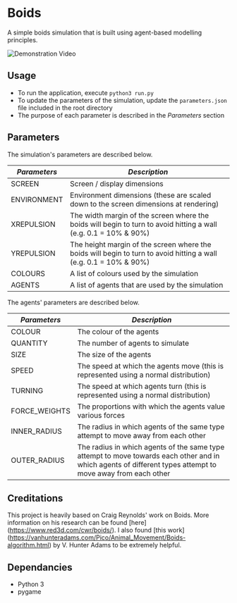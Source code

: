 # Boids

A simple boids simulation that is built using agent-based modelling principles.

![Demonstration Video](boids.gif)

## Usage

- To run the application, execute `python3 run.py`
- To update the parameters of the simulation, update the `parameters.json` file included in the root directory
- The purpose of each parameter is described in the *Parameters* section

## Parameters

The simulation's parameters are described below.

| *Parameters* | *Description* |
| ---------- | ----------- |
| SCREEN | Screen / display dimensions |
| ENVIRONMENT | Environment dimensions (these are scaled down to the screen dimensions at rendering) |
| XREPULSION | The width margin of the screen where the boids will begin to turn to avoid hitting a wall (e.g. 0.1 = 10% & 90%) |
| YREPULSION | The height margin of the screen where the boids will begin to turn to avoid hitting a wall (e.g. 0.1 = 10% & 90%) |
| COLOURS | A list of colours used by the simulation |
| AGENTS | A list of agents that are used by the simulation |

The agents' parameters are described below.

| *Parameters* | *Description* |
| ---------- | ----------- |
| COLOUR | The colour of the agents |
| QUANTITY | The number of agents to simulate |
| SIZE | The size of the agents |
| SPEED | The speed at which the agents move (this is represented using a normal distribution) |
| TURNING | The speed at which agents turn (this is represented using a normal distribution) |
| FORCE_WEIGHTS | The proportions with which the agents value various forces |
| INNER_RADIUS | The radius in which agents of the same type attempt to move away from each other |
| OUTER_RADIUS | The radius in which agents of the same type attempt to move towards each other and in which agents of different types attempt to move away from each other |

## Creditations

This project is heavily based on Craig Reynolds' work on Boids. More information on his research can be found [here] (<https://www.red3d.com/cwr/boids/>). I also found [this work] (<https://vanhunteradams.com/Pico/Animal_Movement/Boids-algorithm.html>) by V. Hunter Adams to be extremely helpful.

## Dependancies

- Python 3
- pygame
